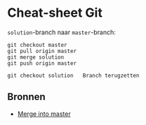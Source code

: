 # Cheat-sheet Git

`solution`-branch naar `master`-branch:

```
git checkout master
git pull origin master
git merge solution
git push origin master

git checkout solution   Branch terugzetten
```



## Bronnen

- [Merge into master](https://stackoverflow.com/questions/5601931/best-and-safest-way-to-merge-a-git-branch-into-master)